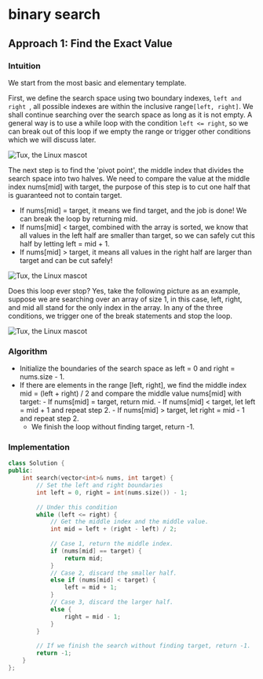 # binary search

## Approach 1: Find the Exact Value

### Intuition

We start from the most basic and elementary template.

First, we define the search space using two boundary indexes, `left and right `, all possible indexes are within the inclusive range`[left, right]`. We shall continue searching over the search space as long as it is not empty. A general way is to use a while loop with the condition `left <= right`, so we can break out of this loop if we empty the range or trigger other conditions which we will discuss later.

![Tux, the Linux mascot](https://assets.leetcode.com/static_assets/media/original_images/704_fix/b1_fix.png)

The next step is to find the 'pivot point', the middle index that divides the search space into two halves. We need to compare the value at the middle index nums[mid] with target, the purpose of this step is to cut one half that is guaranteed not to contain target.

  - If nums[mid] = target, it means we find target, and the job is done! We can break the loop by returning mid.
  - If nums[mid] < target, combined with the array is sorted, we know that all values in the left half are smaller than target, so we can safely cut this half by letting left = mid + 1.
  - If nums[mid] > target, it means all values in the right half are larger than target and can be cut safely!


![Tux, the Linux mascot](https://assets.leetcode.com/static_assets/media/original_images/704_fix/b2_fix.png)

Does this loop ever stop? Yes, take the following picture as an example, suppose we are searching over an array of size 1, in this case, left, right, and mid all stand for the only index in the array. In any of the three conditions, we trigger one of the break statements and stop the loop.

![Tux, the Linux mascot](https://assets.leetcode.com/static_assets/media/original_images/704_fix/b3_fix.png)

### Algorithm

  - Initialize the boundaries of the search space as left = 0 and right = nums.size - 1.
  - If there are elements in the range [left, right], we find the middle index mid = (left + right) / 2 and compare the middle value nums[mid] with target:
        - If nums[mid] = target, return mid.
        - If nums[mid] < target, let left = mid + 1 and repeat step 2.
        - If nums[mid] > target, let right = mid - 1 and repeat step 2.
    - We finish the loop without finding target, return -1.

### Implementation
```cpp
class Solution {
public:
    int search(vector<int>& nums, int target) {
        // Set the left and right boundaries
        int left = 0, right = int(nums.size()) - 1;
        
        // Under this condition
        while (left <= right) {
            // Get the middle index and the middle value.
            int mid = left + (right - left) / 2;
            
            // Case 1, return the middle index.
            if (nums[mid] == target) {
                return mid;
            } 
            // Case 2, discard the smaller half.
            else if (nums[mid] < target) {
                left = mid + 1;   
            } 
            // Case 3, discard the larger half.
            else {
                right = mid - 1;
            }
        }
        
        // If we finish the search without finding target, return -1.
        return -1;
    }
};
```
